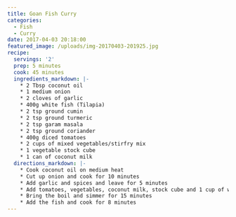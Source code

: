 ```yaml
---
title: Goan Fish Curry
categories:
  - Fish
  - Curry
date: 2017-04-03 20:18:00
featured_image: /uploads/img-20170403-201925.jpg
recipe:
  servings: '2'
  prep: 5 minutes
  cook: 45 minutes
  ingredients_markdown: |-
    * 2 Tbsp coconut oil
    * 1 medium onion
    * 2 cloves of garlic
    * 400g white fish (Tilapia)
    * 2 tsp ground cumin
    * 2 tsp ground turmeric
    * 2 tsp garam masala
    * 2 tsp ground coriander
    * 400g diced tomatoes
    * 2 cups of mixed vegetables/stirfry mix
    * 1 vegetable stock cube
    * 1 can of coconut milk
  directions_markdown: |-
    * Cook coconut oil on medium heat
    * Cut up onion and cook for 10 minutes
    * Add garlic and spices and leave for 5 minutes
    * Add tomatoes, vegetables, coconut milk, stock cube and 1 cup of water
    * Bring the boil and simmer for 15 minutes
    * Add the fish and cook for 8 minutes
---
```



